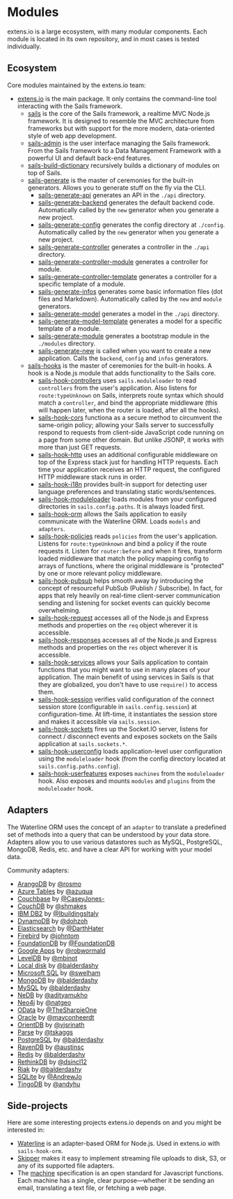 # Modules

extens.io is a large ecosystem, with many modular components. Each module is located in its own repository, and in most cases is tested individually.


## Ecosystem

Core modules maintained by the extens.io team:

* [extens.io](https://github.com/extensdotio/extens.io) is the main package. It only contains the command-line tool interacting with the Sails framework.
  * [sails](https://github.com/extensdotio/sails) is the core of the Sails framework, a realtime MVC Node.js framework. It is designed to resemble the MVC architecture from frameworks but with support for the more modern, data-oriented style of web app development.
  * [sails-admin](https://github.com/extensdotio/sails-admin) is the user interface managing the Sails framework. From the Sails framework to a Data Management Framework with a powerful UI and default back-end features.
  * [sails-build-dictionary](https://github.com/extensdotio/sails-build-dictionary) recursively builds a dictionary of modules on top of Sails.
  * [sails-generate](https://github.com/extensdotio/sails-generate) is the master of ceremonies for the built-in generators. Allows you to generate stuff on the fly via the CLI.
    * [sails-generate-api](https://github.com/extensdotio/sails-generate-api) generates an API in the `./api` directory.
    * [sails-generate-backend](https://github.com/extensdotio/sails-generate-backend) generates the default backend code. Automatically called by the `new` generator when you generate a new project.
    * [sails-generate-config](https://github.com/extensdotio/sails-generate-config) generates the config directory at `./config`. Automatically called by the `new` generator when you generate a new project.
    * [sails-generate-controller](https://github.com/extensdotio/sails-generate-controller) generates a controller in the `./api` directory.
    * [sails-generate-controller-module](https://github.com/extensdotio/sails-generate-controller-module) generates a controller for module.
    * [sails-generate-controller-template](https://github.com/extensdotio/sails-generate-controller-template) generates a controller for a specific template of a module.
    * [sails-generate-infos](https://github.com/extensdotio/sails-generate-infos) generates some basic information files (dot files and Markdown). Automatically called by the `new` and `module` generators.
    * [sails-generate-model](https://github.com/extensdotio/sails-generate-model) generates a model in the `./api` directory.
    * [sails-generate-model-template](https://github.com/extensdotio/sails-generate-model-template) generates a model for a specific template of a module.
    * [sails-generate-module](https://github.com/extensdotio/sails-generate-module) generates a bootstrap module in the `./modules` directory.
    * [sails-generate-new](https://github.com/extensdotio/sails-generate-new) is called when you want to create a new application. Calls the `backend`, `config` and `infos` generators.
  * [sails-hooks](https://github.com/extensdotio/sails-hooks) is the master of ceremonies for the built-in hooks. A hook is a Node.js module that adds functionality to the Sails core.
    * [sails-hook-controllers](https://github.com/extensdotio/sails-hook-controllers) uses `sails.moduleloader` to read `controllers` from the user's application. Also listens for `route:typeUnknown` on Sails, interprets route syntax which should match a `controller`, and bind the appropriate middleware (this will happen later, when the router is loaded, after all the hooks).
    * [sails-hook-cors](https://github.com/extensdotio/sails-hook-cors) functiona as a secure method to circumvent the same-origin policy; allowing your Sails server to successfully respond to requests from client-side JavaScript code running on a page from some other domain. But unlike JSONP, it works with more than just GET requests.
    * [sails-hook-http](https://github.com/extensdotio/sails-hook-http) uses an additional configurable middleware on top of the Express stack just for handling HTTP requests. Each time your application receives an HTTP request, the configured HTTP middleware stack runs in order.
    * [sails-hook-i18n](https://github.com/extensdotio/sails-hook-i18n) provides built-in support for detecting user language preferences and translating static words/sentences.
    * [sails-hook-moduleloader](https://github.com/extensdotio/sails-hook-moduleloader) loads modules from your configured directories in `sails.config.paths`. It is always loaded first.
    * [sails-hook-orm](https://github.com/extensdotio/sails-hook-orm) allows the Sails application to easily communicate with the Waterline ORM. Loads `models` and `adapters`.
    * [sails-hook-policies](https://github.com/extensdotio/sails-hook-policies) reads `policies` from the user's application. Listens for `route:typeUnknown` and bind a policy if the route requests it. Listen for `router:before` and when it fires, transform loaded middleware that match the policy mapping config to arrays of functions, where the original middleware is "protected" by one or more relevant policy middleware.
    * [sails-hook-pubsub](https://github.com/extensdotio/sails-hook-pubsub) helps smooth away by introducing the concept of resourceful PubSub (Publish / Subscribe). In fact, for apps that rely heavily on real-time client-server communication sending and listening for socket events can quickly become overwhelming.
    * [sails-hook-request](https://github.com/extensdotio/sails-hook-request) accesses all of the Node.js and Express methods and properties on the `req` object wherever it is accessible.
    * [sails-hook-responses](https://github.com/extensdotio/sails-hook-responses) accesses all of the Node.js and Express methods and properties on the `res` object wherever it is accessible.
    * [sails-hook-services](https://github.com/extensdotio/sails-hook-services) allows your Sails application to contain functions that you might want to use in many places of your application. The main benefit of using services in Sails is that they are globalized, you don't have to use `require()` to access them.
    * [sails-hook-session](https://github.com/extensdotio/sails-hook-session) verifies valid configuration of the connect session store (configurable in `sails.config.session`) at configuration-time. At lift-time, it instantiates the session store and makes it accessible via `sails.session`.
    * [sails-hook-sockets](https://github.com/extensdotio/sails-hook-sockets) fires up the Socket.IO server, listens for connect / disconnect events and exposes sockets on the Sails application at `sails.sockets.*`.
    * [sails-hook-userconfig](https://github.com/extensdotio/sails-hook-userconfig) loads application-level user configuration using the `moduleloader` hook (from the config directory located at `sails.config.paths.config`).
    * [sails-hook-userfeatures](https://github.com/extensdotio/sails-hook-userfeatures) exposes `machines` from the `moduleloader` hook. Also exposes and mounts `modules` and `plugins` from the `moduleloader` hook.


## Adapters

The Waterline ORM uses the concept of an `adapter` to translate a predefined set of methods into a query that can be understood by your data store. Adapters allow you to use various datastores such as MySQL, PostgreSQL, MongoDB, Redis, etc. and have a clear API for working with your model data.

Community adapters:

* [ArangoDB](https://github.com/rosmo/sails-arangodb) by [@rosmo](https://github.com/rosmo)
* [Azure Tables](https://github.com/azuqua/sails-azuretables) by [@azuqua](https://github.com/azuqua)
* [Couchbase](https://github.com/CaseyJones-/sails-couchbase) by [@CaseyJones-](https://github.com/CaseyJones-)
* [CouchDB](https://github.com/shmakes/sails-couchdb) by [@shmakes](https://github.com/shmakes)
* [IBM DB2](https://github.com/IbuildingsItaly/sails-db2) by [@IbuildingsItaly](https://github.com/IbuildingsItaly)
* [DynamoDB](https://github.com/dohzoh/sails-dynamodb) by [@dohzoh](https://github.com/dohzoh)
* [Elasticsearch](https://github.com/DarthHater/sails-elasticsearch) by [@DarthHater](https://github.com/DarthHater)
* [Firebird](https://github.com/johntom/sails-firebirdsql) by [@johntom](https://github.com/johntom)
* [FoundationDB](https://github.com/FoundationDB/sql-layer-adapter-sails) by [@FoundationDB](https://github.com/FoundationDB)
* [Google Apps](https://github.com/robwormald/sails-google-apps) by [@robwormald](https://github.com/robwormald)
* [LevelDB](https://github.com/mbinot/sails-leveldb) by [@mbinot](https://github.com/mbinot)
* [Local disk](https://github.com/balderdashy/sails-disk) by [@balderdashy](https://github.com/balderdashy)
* [Microsoft SQL](https://github.com/swelham/sails-mssql) by [@swelham](https://github.com/swelham)
* [MongoDB](https://github.com/balderdashy/sails-mongo) by [@balderdashy](https://github.com/balderdashy)
* [MySQL](https://github.com/balderdashy/sails-mysql) by [@balderdashy](https://github.com/balderdashy)
* [NeDB](https://github.com/adityamukho/sails-nedb) by [@adityamukho](https://github.com/adityamukho)
* [Neo4j](https://github.com/natgeo/sails-neo4j) by [@natgeo](https://github.com/natgeo)
* [OData](https://github.com/TheSharpieOne/sails-odata) by [@TheSharpieOne](https://github.com/TheSharpieOne)
* [Oracle](https://github.com/mayconheerdt/sails-oracle) by [@mayconheerdt](https://github.com/mayconheerdt)
* [OrientDB](https://github.com/vjsrinath/sails-orientdb) by [@vjsrinath](https://github.com/vjsrinath)
* [Parse](https://github.com/tskaggs/sails-parse) by [@tskaggs](https://github.com/tskaggs)
* [PostgreSQL](https://github.com/balderdashy/sails-postgresql) by [@balderdashy](https://github.com/balderdashy)
* [RavenDB](https://github.com/austinsc/sails-raven) by [@austinsc](https://github.com/austinsc)
* [Redis](https://github.com/balderdashy/sails-redis) by [@balderdashy](https://github.com/balderdashy)
* [RethinkDB](https://github.com/dsincl12/sails-rethinkdb) by [@dsincl12](https://github.com/dsincl12)
* [Riak](https://github.com/balderdashy/sails-riak) by [@balderdashy](https://github.com/balderdashy)
* [SQLite](https://github.com/AndrewJo/sails-sqlite3) by [@AndrewJo](https://github.com/AndrewJo)
* [TingoDB](https://github.com/andyhu/sails-tingo) by [@andyhu](https://github.com/andyhu)


## Side-projects

Here are some interesting projects extens.io depends on and you might be interested in:

* [Waterline](https://github.com/balderdashy/waterline) is an adapter-based ORM for Node.js. Used in extens.io with `sails-hook-orm`.
* [Skipper](https://github.com/balderdashy/skipper) makes it easy to implement streaming file uploads to disk, S3, or any of its supported file adapters.
* The [machine](http://node-machine.org/) specification is an open standard for Javascript functions. Each machine has a single, clear purpose—whether it be sending an email, translating a text file, or fetching a web page.
